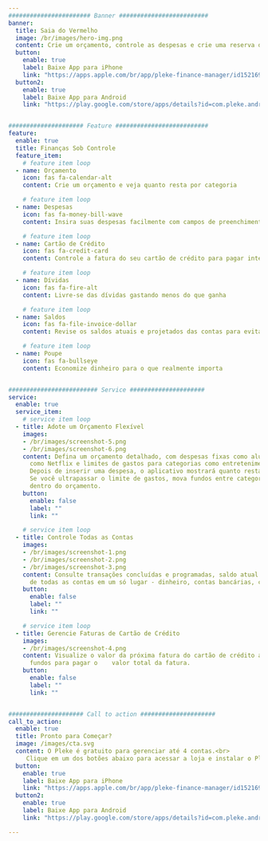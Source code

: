 ```yaml
---
####################### Banner #########################
banner:
  title: Saia do Vermelho
  image: /br/images/hero-img.png
  content: Crie um orçamento, controle as despesas e crie uma reserva de emergência
  button:
    enable: true
    label: Baixe App para iPhone
    link: "https://apps.apple.com/br/app/pleke-finance-manager/id1521695568"
  button2:
    enable: true
    label: Baixe App para Android
    link: "https://play.google.com/store/apps/details?id=com.pleke.android_app&hl=pt_BR"


##################### Feature ##########################
feature:
  enable: true
  title: Finanças Sob Controle
  feature_item:
    # feature item loop
  - name: Orçamento
    icon: fas fa-calendar-alt
    content: Crie um orçamento e veja quanto resta por categoria

    # feature item loop
  - name: Despesas
    icon: fas fa-money-bill-wave
    content: Insira suas despesas facilmente com campos de preenchimento automático 

    # feature item loop
  - name: Cartão de Crédito
    icon: fas fa-credit-card
    content: Controle a fatura do seu cartão de crédito para pagar integralmente

    # feature item loop
  - name: Dívidas
    icon: fas fa-fire-alt
    content: Livre-se das dívidas gastando menos do que ganha

    # feature item loop
  - name: Saldos
    icon: fas fa-file-invoice-dollar
    content: Revise os saldos atuais e projetados das contas para evitar taxas de cheque especial

    # feature item loop
  - name: Poupe
    icon: fas fa-bullseye
    content: Economize dinheiro para o que realmente importa 


######################### Service #####################
service:
  enable: true
  service_item:
    # service item loop
  - title: Adote um Orçamento Flexível
    images:
    - /br/images/screenshot-5.png
    - /br/images/screenshot-6.png
    content: Defina um orçamento detalhado, com despesas fixas como aluguel, despesas recorrentes
      como Netflix e limites de gastos para categorias como entretenimento ou supermercado.
      Depois de inserir uma despesa, o aplicativo mostrará quanto resta para gastar em cada categoria.
      Se você ultrapassar o limite de gastos, mova fundos entre categorias para permanecer
      dentro do orçamento. 
    button:
      enable: false
      label: ""
      link: ""

    # service item loop
  - title: Controle Todas as Contas 
    images:
    - /br/images/screenshot-1.png
    - /br/images/screenshot-2.png
    - /br/images/screenshot-3.png
    content: Consulte transações concluídas e programadas, saldo atual e projetado
      de todas as contas em um só lugar - dinheiro, contas bancárias, cartões de crédito, poupança.
    button:
      enable: false
      label: ""
      link: ""

    # service item loop
  - title: Gerencie Faturas de Cartão de Crédito 
    images:
    - /br/images/screenshot-4.png
    content: Visualize o valor da próxima fatura do cartão de crédito antes de ser fechada. Reserve
      fundos para pagar o    valor total da fatura.
    button:
      enable: false
      label: ""
      link: ""


##################### Call to action #####################
call_to_action:
  enable: true
  title: Pronto para Começar?
  image: /images/cta.svg
  content: O Pleke é gratuito para gerenciar até 4 contas.<br>
     Clique em um dos botões abaixo para acessar a loja e instalar o Pleke no seu celular!
  button:
    enable: true
    label: Baixe App para iPhone
    link: "https://apps.apple.com/br/app/pleke-finance-manager/id1521695568"
  button2:
    enable: true
    label: Baixe App para Android
    link: "https://play.google.com/store/apps/details?id=com.pleke.android_app&hl=pt_BR"

---
```

